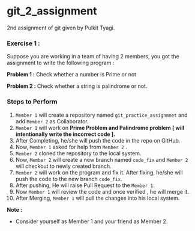 # git_2_assignment
2nd assignment of git given by Pulkit Tyagi.

### Exercise 1 :

Suppose you are working in a team of having 2 members, you got the assignment to write the following program :

**Problem 1 :** Check whether a number is Prime or not

**Problem 2 :** Check whether a string is palindrome or not.

### Steps to Perform

1. `Member 1` will create a repository named `git_practice_assignmnet` and add `Member 2` as Collaborator.
2. `Member 1` will work on **Prime Problem and Palindrome problem** **[ will intentionally write the incorrect code ].**
3. After Completing, he/she will push the code in the repo on GitHub.
4. Now, `Member 1` asked for help from `Member 2` .
5. `Member 2` cloned the repository to the local system.
6. Now, `Member 2` will create a new branch named `code_fix` and `Member 2` will checkout to newly created branch.
7. `Member 2` will work on the program and fix it. After fixing, he/she will push the code to the new branch `code_fix`.
8. After pushing, He will raise Pull Request to the `Member 1`.
9. Now `Member 1` will review the code and once verified , he will merge it.
10. After Merging, `Member 1` will pull the changes into his local system.

**Note :**

- Consider yourself as Member 1 and your friend as Member 2.
